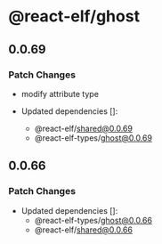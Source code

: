 # @react-elf/ghost

## 0.0.69

### Patch Changes

- modify attribute type

- Updated dependencies []:
  - @react-elf/shared@0.0.69
  - @react-elf-types/ghost@0.0.69

## 0.0.66

### Patch Changes

- Updated dependencies []:
  - @react-elf-types/ghost@0.0.66
  - @react-elf/shared@0.0.66

